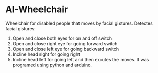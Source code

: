 # AI-Wheelchair
Wheelchair for disabled people that moves by facial gistures.
Detectes facial gistures:
1) Open and close both eyes for on and off switch
2) Open and close right eye for going forward switch
3) Open and close left eye for going backward switch
4) Incline head right for going right 
5) Incline head left for going left
and then excutes the moves.
It was programed using python and arduino.
